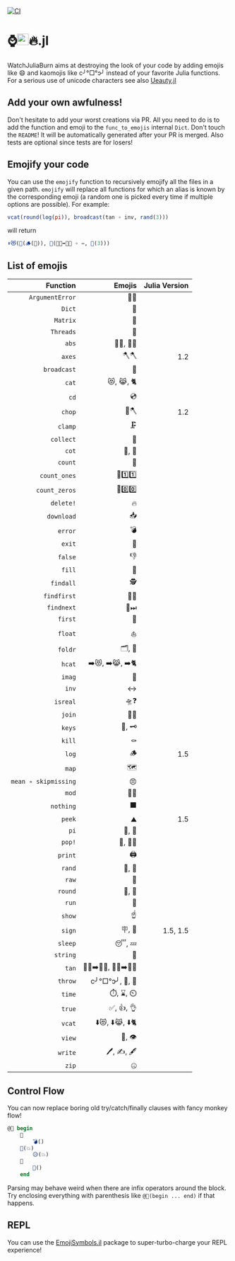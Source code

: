 [![CI](https://github.com/theogf/WatchJuliaBurn.jl/actions/workflows/CI.yml/badge.svg)](https://github.com/theogf/WatchJuliaBurn.jl/actions/workflows/CI.yml)
# ⌚<img src="https://raw.githubusercontent.com/JuliaLang/julia/master/doc/src/assets/julia.ico" height="26"/>🔥.jl

WatchJuliaBurn aims at destroying the look of your code by adding emojis like :smile: and kaomojis like c╯°□°ↄ╯ instead of your favorite Julia functions.
For a serious use of unicode characters see also [Ueauty.jl](https://gitlab.com/ExpandingMan/Ueauty.jl)


## Add your own awfulness!

Don't hesitate to add your worst creations via PR. All you need to do is to add the function and emoji to the `func_to_emojis` internal `Dict`. Don't touch the `README`!
It will be automatically generated after your PR is merged. Also tests are optional since tests are for losers!

## Emojify your code

You can use the `emojify` function to recursively emojify all the files in a given path. `emojify` will replace all functions for which an alias is known
by the corresponding emoji (a random one is picked every time if multiple options are possible).
For example:
```julia
vcat(round(log(pi)), broadcast(tan ∘ inv, rand(3)))
```
will return
```julia
⬇️😻(🎠(🪵(🍰)), 📡(🧑🏻➡️🧑🏽 ∘ ↔, 🎰(3)))
```

## List of emojis

|             Function |         Emojis | Julia Version |
| --------------------:| --------------:| -------------:|
|      `ArgumentError` |             💬🚨 |               |
|               `Dict` |              📖 |               |
|             `Matrix` |              🔢 |               |
|            `Threads` |              🧵 |               |
|                `abs` |         👔💪, 🎽💪 |               |
|               `axes` |             🪓🪓 |           1.2 |
|          `broadcast` |              📡 |               |
|                `cat` |        😻, 😹, 🐈 |               |
|                 `cd` |              💿 |               |
|               `chop` |             🌳🪓 |           1.2 |
|              `clamp` |             🗜️ |               |
|            `collect` |              🧺 |               |
|                `cot` |           🧥, 🥼 |               |
|              `count` |              🧮 |               |
|         `count_ones` |        🧮1️⃣1️⃣ |               |
|        `count_zeros` |        🧮0️⃣0️⃣ |               |
|            `delete!` |              🔥 |               |
|           `download` |              📥 |               |
|              `error` |              💣 |               |
|               `exit` |              🚪 |               |
|              `false` |              👎 |               |
|               `fill` |              🚰 |               |
|            `findall` |             🕵️ |               |
|          `findfirst` |             🔎🥇 |               |
|           `findnext` |             🔎⏭ |               |
|              `first` |              🥇 |               |
|              `float` |             ⛵️ |               |
|              `foldr` |           🗂, 📁 |               |
|               `hcat` |  ➡️😻, ➡️😹, ➡️🐈 |               |
|               `imag` |              🔮 |               |
|                `inv` |              ↔ |               |
|             `isreal` |             🛸❓ |               |
|               `join` |             🚪🚶 |               |
|               `keys` |           🔑, 🗝 |               |
|               `kill` |             ⚰️ |               |
|                `log` |              🪵 |           1.5 |
|                `map` |              🗺 |               |
| `mean ∘ skipmissing` |              😠 |               |
|                `mod` |             🛵🔧 |               |
|            `nothing` |              ⬛ |               |
|               `peek` |             ⛰️ |           1.5 |
|                 `pi` |           🥧, 🍰 |               |
|               `pop!` |          🍾, 🏹🎈 |               |
|              `print` |             🖨️ |               |
|               `rand` |           🎰, 🎲 |               |
|                `raw` |              🥩 |               |
|              `round` |           🎠, 🔵 |               |
|                `run` |              🏃 |               |
|               `show` |             ☝️ |               |
|               `sign` |           🪧, 🚏 |      1.5, 1.5 |
|              `sleep` |           😴, 💤 |               |
|             `string` |              🎻 |               |
|                `tan` | 🧑🏻➡️🧑🏽, 👩🏻➡️👩🏽 |               |
|              `throw` |  c╯°□°ↄ╯, 🤮, 🚮 |               |
|               `time` |      ⏱️, ⌛, ⏲️ |               |
|               `true` |        ✅, 👍, 👌 |               |
|               `vcat` |  ⬇️😻, ⬇️😹, ⬇️🐈 |               |
|               `view` |          👀, 👁️ |               |
|              `write` |     🖊️, ✍️, 🖋️ |               |
|                `zip` |              🤐 |               |
## Control Flow
You can now replace boring old try/catch/finally clauses with fancy monkey flow!
```julia
@🐒 begin
    🙈
    	💣()
    🙊(💥)
    	😥(💥)
    🙉
    	🍌()
    end
```
Parsing may behave weird when there are infix operators around the block. Try enclosing everything with parenthesis like `@🐒(begin ... end)` if that happens.

## REPL

You can use the [EmojiSymbols.jl](https://github.com/wookay/EmojiSymbols.jl) package to super-turbo-charge your REPL experience!
